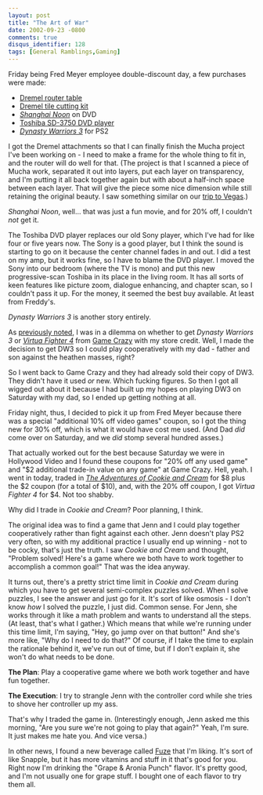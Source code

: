 ```yaml
---
layout: post
title: "The Art of War"
date: 2002-09-23 -0800
comments: true
disqus_identifier: 128
tags: [General Ramblings,Gaming]
---
```

Friday being Fred Meyer employee double-discount day, a few purchases
were made:

-   [Dremel router
    table](http://www.dremel.com/productdisplay/att_template.asp?SKU=231&Color=99CCFF)
-   [Dremel tile cutting
    kit](http://www.dremel.com/productdisplay/att_template.asp?SKU=566&Color=99CCFF)
-   [*Shanghai
    Noon*](http://www.amazon.com/exec/obidos/ASIN/B00003CXJ1/mhsvortex)
    on DVD
-   [Toshiba SD-3750 DVD
    player](http://www.amazon.com/exec/obidos/ASIN/B00005N5XO/mhsvortex)
-   [*Dynasty Warriors
    3*](http://www.amazon.com/exec/obidos/ASIN/B00005RL4E/mhsvortex) for
    PS2

I got the Dremel attachments so that I can finally finish the Mucha
project I've been working on - I need to make a frame for the whole
thing to fit in, and the router will do well for that. (The project is
that I scanned a piece of Mucha work, separated it out into layers, put
each layer on transparency, and I'm putting it all back together again
but with about a half-inch space between each layer. That will give the
piece some nice dimension while still retaining the original beauty. I
saw something similar on our [trip to
Vegas](/archive/2002/05/20/parlez-vous-las-vegas.aspx).)
 
 *Shanghai Noon*, well... that was just a fun movie, and for 20% off, I
couldn't *not* get it.
 
 The Toshiba DVD player replaces our old Sony player, which I've had for
like four or five years now. The Sony is a good player, but I think the
sound is starting to go on it because the center channel fades in and
out. I did a test on my amp, but it works fine, so I have to blame the
DVD player. I moved the Sony into our bedroom (where the TV is mono) and
put this new progressive-scan Toshiba in its place in the living room.
It has all sorts of keen features like picture zoom, dialogue enhancing,
and chapter scan, so I couldn't pass it up. For the money, it seemed the
best buy available. At least from Freddy's.
 
 *Dynasty Warriors 3* is another story entirely.
 
 As [previously
noted](/archive/2002/09/20/lifelong-swansong-for-yall.aspx), I was in a
dilemma on whether to get *Dynasty Warriors 3* or [*Virtua Fighter
4*](http://www.amazon.com/exec/obidos/ASIN/B00005Y1BG/mhsvortex) from
[Game Crazy](http://www.gamecrazy.com/) with my store credit. Well, I
made the decision to get DW3 so I could play cooperatively with my dad -
father and son against the heathen masses, right?
 
 So I went back to Game Crazy and they had already sold their copy of
DW3. They didn't have it used *or* new. Which fucking figures. So then I
got all wigged out about it because I had built up my hopes on playing
DW3 on Saturday with my dad, so I ended up getting nothing at all.
 
 Friday night, thus, I decided to pick it up from Fred Meyer because
there was a special "additional 10% off video games" coupon, so I got
the thing new for 30% off, which is what it would have cost me used.
(And Dad *did* come over on Saturday, and we *did* stomp several hundred
asses.)
 
 That actually worked out for the best because Saturday we were in
Hollywood Video and I found these coupons for "20% off any used game"
and "\$2 additional trade-in value on any game" at Game Crazy. Hell,
yeah. I went in today, traded in [*The Adventures of Cookie and
Cream*](http://www.amazon.com/exec/obidos/ASIN/B00005B70U/mhsvortex) for
\$8 plus the \$2 coupon (for a total of \$10), and, with the 20% off
coupon, I got *Virtua Fighter 4* for \$4. Not too shabby.
 
 Why did I trade in *Cookie and Cream*? Poor planning, I think.
 
 The original idea was to find a game that Jenn and I could play
together cooperatively rather than fight against each other. Jenn
doesn't play PS2 very often, so with my additional practice I usually
end up winning - not to be cocky, that's just the truth. I saw *Cookie
and Cream* and thought, "Problem solved! Here's a game where we both
have to work together to accomplish a common goal!" That was the idea
anyway.
 
 It turns out, there's a pretty strict time limit in *Cookie and Cream*
during which you have to get several semi-complex puzzles solved. When I
solve puzzles, I see the answer and just go for it. It's sort of like
osmosis - I don't know *how* I solved the puzzle, I just did. Common
sense. For Jenn, she works through it like a math problem and wants to
understand all the steps. (At least, that's what I gather.) Which means
that while we're running under this time limit, I'm saying, "Hey, go
jump over on that button!" And she's more like, "Why do I need to do
that?" Of course, if I take the time to explain the rationale behind it,
we've run out of time, but if I don't explain it, she won't do what
needs to be done.
 
 **The Plan**: Play a cooperative game where we both work together and
have fun together.
 
 **The Execution**: I try to strangle Jenn with the controller cord
while she tries to shove her controller up my ass.
 
 That's why I traded the game in. (Interestingly enough, Jenn asked me
this morning, "Are you sure we're not going to play that again?" Yeah,
I'm sure. It just makes me hate you. And vice versa.)
 
 In other news, I found a new beverage called
[Fuze](http://www.fuzebev.com/) that I'm liking. It's sort of like
Snapple, but it has more vitamins and stuff in it that's good for you.
Right now I'm drinking the "Grape & Aronia Punch" flavor. It's pretty
good, and I'm not usually one for grape stuff. I bought one of each
flavor to try them all.
